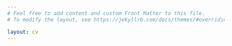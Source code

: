 ```yaml
---
# Feel free to add content and custom Front Matter to this file.
# To modify the layout, see https://jekyllrb.com/docs/themes/#overriding-theme-defaults

layout: cv
---
```

